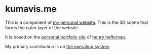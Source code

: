 # kumavis.me

This is a component of [my personal website](https://kumavis.me).
This is the 3D scene that forms the outer layer of the website.

It is based on the [personal portfolio site](https://github.com/henryjeff/portfolio-website) of [henry heffernan](https://twitter.com/henryheffernan).

My primary contribution is on [the operating system](https://github.com/kumavis/kumavOS).
